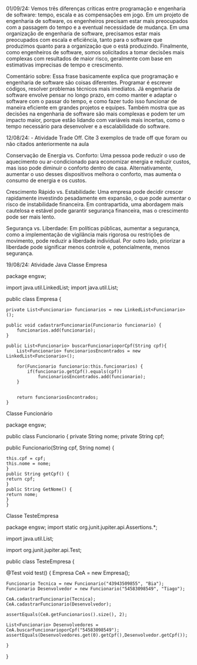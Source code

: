 01/09/24: Vemos três diferenças críticas entre programação e engenharia de software: tempo, escala e as compensações em jogo. 
Em um projeto de engenharia de software, os engenheiros precisam estar mais preocupados com a passagem do tempo e a eventual necessidade de mudança. 
Em uma organização de engenharia de software, precisamos estar mais preocupados com escala e eficiência, tanto para o software que produzimos quanto para a organização 
que o está produzindo. Finalmente, como engenheiros de software, somos solicitados a tomar decisões mais complexas com resultados de maior risco,
geralmente com base em estimativas imprecisas de tempo e crescimento.

Comentário sobre:
Essa frase basicamente explica que programação e engenharia de software são coisas diferentes. Programar é escrever códigos, resolver problemas técnicos mais imediatos. Já engenharia de software envolve pensar no longo prazo, em como manter e adaptar o software com o passar do tempo, e como fazer tudo isso funcionar de maneira eficiente em grandes projetos e equipes. Também mostra que as decisões na engenharia de software são mais complexas e podem ter um impacto maior, porque estão lidando com variáveis mais incertas, como o tempo necessário para desenvolver e a escalabilidade do software.

12/08/24: - Atividade Trade Off.
Cite 3 exemplos de trade off que foram ou não citados anteriormente na aula

Conservação de Energia vs. Conforto: Uma pessoa pode reduzir o uso de aquecimento ou ar-condicionado para economizar energia e reduzir custos, mas isso pode diminuir o conforto dentro de casa. Alternativamente, aumentar o uso desses dispositivos melhora o conforto, mas aumenta o consumo de energia e os custos.

Crescimento Rápido vs. Estabilidade: Uma empresa pode decidir crescer rapidamente investindo pesadamente em expansão, o que pode aumentar o risco de instabilidade financeira. Em contrapartida, uma abordagem mais cautelosa e estável pode garantir segurança financeira, mas o crescimento pode ser mais lento.

Segurança vs. Liberdade: Em políticas públicas, aumentar a segurança, como a implementação de vigilância mais rigorosa ou restrições de movimento, pode reduzir a liberdade individual. Por outro lado, priorizar a liberdade pode significar menos controle e, potencialmente, menos segurança.


19/08/24: Atividade Java
Classe Empresa

  package engsw;
  
  import java.util.LinkedList;
  import java.util.List;

  
  public class Empresa {
  
  	private List<Funcionario> funcionarios = new LinkedList<Funcionario>();
  	
  	public void cadastrarFuncionario(Funcionario funcionario) {
  		funcionarios.add(funcionario);
  	}
  	
  	public List<Funcionario> buscarFuncionarioporCpf(String cpf){
  		List<Funcionario> funcionariosEncontrados = new LinkedList<Funcionario>();
  		
  		for(Funcionario funcionario:this.funcionarios) {
  			if(funcionario.getCpf().equals(cpf))
                funcionariosEncontrados.add(funcionario);
  		}
  			
  		
  		return funcionariosEncontrados;
  	}
	


 Classe Funcionário
 
 package engsw;

  public class Funcionario {
   private String nome;
   private String cpf;
   
   public Funcionario(String cpf, String nome) {
   
    this.cpf = cpf;
   	this.nome = nome;
    }
    public String getCpf() {
   	return cpf;
    }
    public String GetNome() {
   	return nome;
    }
    }



Classe TesteEmpresa

package engsw;
import static org.junit.jupiter.api.Assertions.*;

import java.util.List;

import org.junit.jupiter.api.Test;

public class TesteEmpresa {

@Test 
void test() {
Empresa CeA = new Empresa();
 
	Funcionario Tecnica = new Funcionario("43943509855", "Bia");
	Funcionario Desenvolvedor = new Funcionario("54583098549", "Tiago");
	
	CeA.cadastrarFuncionario(Tecnica);
	CeA.cadastrarFuncionario(Desenvolvedor);
	
	assertEquals(CeA.getFuncionarios().size(), 2);
	
	List<Funcionario> Desenvolvedores = CeA.buscarFuncionarioporCpf("54583098549");
	assertEquals(Desenvolvedores.get(0).getCpf(),Desenvolvedor.getCpf());
	
	}
 }
